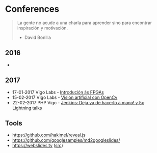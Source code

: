 Conferences
===============

> La gente no acude a una charla para aprender sino para encontrar inspiración y motivación.
> - David Bonilla

2016
----

*

2017
----

* 17-01-2017 Vigo Labs - [Introdución ás FPGAs](20170117-VigoLabs-FPGAs.md)
* 15-02-2017 Vigo Labs - [Visión artificial con OpenCv](20170215-VigoLabs-OpenCV.md)
* 22-02-2017 PHP Vigo - [Jenkins: Deja ya de hacerlo a mano! y 5x Lightning talks](20170215-PHPVigo-Jenkins_5LT.md)

Tools
-----
* https://github.com/hakimel/reveal.js
* https://github.com/googlesamples/md2googleslides/
* https://webslides.tv ([src](https://github.com/jlantunez/webslides/))

